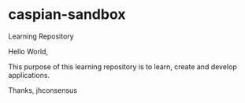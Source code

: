 # caspian-sandbox
Learning Repository

Hello World,

This purpose of this learning repository is to learn, create and develop applications.

Thanks,
jhconsensus
